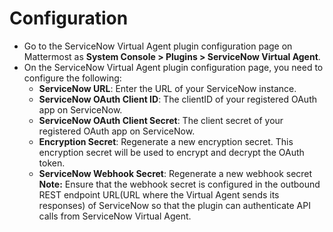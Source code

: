 # Configuration

- Go to the ServiceNow Virtual Agent plugin configuration page on Mattermost as **System Console > Plugins > ServiceNow Virtual Agent**.
- On the ServiceNow Virtual Agent plugin configuration page, you need to configure the following:
  - **ServiceNow URL**: Enter the URL of your ServiceNow instance.
  - **ServiceNow OAuth Client ID**: The clientID of your registered OAuth app on ServiceNow.
  - **ServiceNow OAuth Client Secret**: The client secret of your registered OAuth app on ServiceNow.
  - **Encryption Secret**: Regenerate a new encryption secret. This encryption secret will be used to encrypt and decrypt the OAuth token.
  - **ServiceNow Webhook Secret**: Regenerate a new webhook secret
    **Note:** Ensure that the webhook secret is configured in the outbound REST endpoint URL(URL where the Virtual Agent sends its responses) of ServiceNow so that the plugin can authenticate API calls from ServiceNow Virtual Agent.